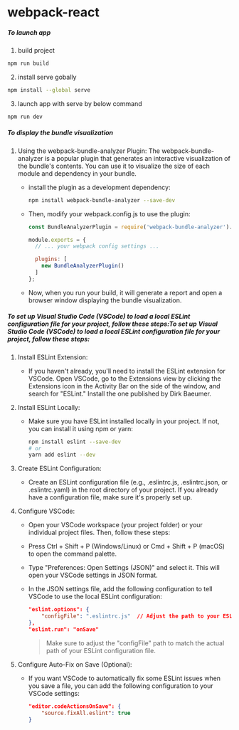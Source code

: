 # webpack-react

##### To launch app

1. build project

```bash
npm run build
```

2. install serve gobally

```bash
npm install --global serve
```

3. launch app with serve by below command

```bash
npm run dev
```

##### To display the bundle visualization

1. Using the webpack-bundle-analyzer Plugin:
The webpack-bundle-analyzer is a popular plugin that generates an interactive visualization of the bundle's contents. You can use it to visualize the size of each module and dependency in your bundle.

    - install the plugin as a development dependency:

      ```bash
      npm install webpack-bundle-analyzer --save-dev
      ```

    - Then, modify your webpack.config.js to use the plugin:

      ```javascript
      const BundleAnalyzerPlugin = require('webpack-bundle-analyzer').BundleAnalyzerPlugin;

      module.exports = {
        // ... your webpack config settings ...

        plugins: [
          new BundleAnalyzerPlugin()
        ]
      };
      ```

    - Now, when you run your build, it will generate a report and open a browser window displaying the bundle visualization.

##### To set up Visual Studio Code (VSCode) to load a local ESLint configuration file for your project, follow these steps:To set up Visual Studio Code (VSCode) to load a local ESLint configuration file for your project, follow these steps:

1. Install ESLint Extension:

    - If you haven't already, you'll need to install the ESLint extension for VSCode. Open VSCode, go to the Extensions view by clicking the Extensions icon in the Activity Bar on the side of the window, and search for "ESLint." Install the one published by Dirk Baeumer.

2. Install ESLint Locally:

    - Make sure you have ESLint installed locally in your project. If not, you can install it using npm or yarn:

      ```sh
      npm install eslint --save-dev
      # or
      yarn add eslint --dev
      ```

3. Create ESLint Configuration:
    - Create an ESLint configuration file (e.g., .eslintrc.js, .eslintrc.json, or .eslintrc.yaml) in the root directory of your project. If you already have a configuration file, make sure it's properly set up.

4. Configure VSCode:
    - Open your VSCode workspace (your project folder) or your individual project files. Then, follow these steps:

    - Press Ctrl + Shift + P (Windows/Linux) or Cmd + Shift + P (macOS) to open the command palette.

    - Type "Preferences: Open Settings (JSON)" and select it. This will open your VSCode settings in JSON format.

    - In the JSON settings file, add the following configuration to tell VSCode to use the local ESLint configuration:

      ```json
      "eslint.options": {
          "configFile": ".eslintrc.js"  // Adjust the path to your ESLint config file
      },
      "eslint.run": "onSave"
      ```
      > Make sure to adjust the "configFile" path to match the actual path of your ESLint configuration file.

5. Configure Auto-Fix on Save (Optional):

    - If you want VSCode to automatically fix some ESLint issues when you save a file, you can add the following configuration to your VSCode settings:

      ```json
      "editor.codeActionsOnSave": {
          "source.fixAll.eslint": true
      }
      ```
